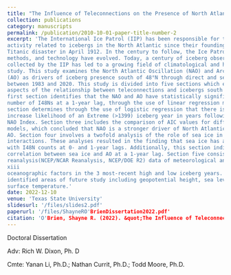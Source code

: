 ```yaml
---
title: "The Influence of Teleconnections on the Presence of North Atlantic Icebergs South of 48°: 1983-2020"
collection: publications
category: manuscripts
permalink: /publication/2010-10-01-paper-title-number-2
excerpt: 'The International Ice Patrol (IIP) has been responsible for the safety of maritime
activity related to icebergs in the North Atlantic since their founding in the wake of the
Titanic disaster in April 1912. In the century to follow, the Ice Patrol, their mission,
methods, and technology have evolved. Today, a century of iceberg observation data
collected by the IIP has led to a growing field of climatological and hazards sciences related
study. This study examines the North Atlantic Oscillation (NAO) and Arctic Oscillation
(AO) as drivers of iceberg presence south of 48°N through direct and secondary influence
between 1983 and 2020. This study is divided into five sections which examine different
aspects of the relationship between teleconnections and icebergs south of 48°N (I48N). The
first section identifies that the NAO and AO have statistically significant correlation with the
number of I48Ns at a 1-year lag, through the use of linear regression modelling. The second
section determines through the use of logistic regression that there is a statistically significant
increase likelihood of an Extreme (>1399) iceberg year in years following a high annual
NAO Index. Section three includes the comparison of AIC values for different AO/NAO
models, which concluded that NAO is a stronger driver of North Atlantic icebergs than the
AO. Section four involves a twofold analysis of the role of sea ice in iceberg-teleconnection
interactions. These analyses resulted in the finding that sea ice has a significant correlation
with I48N counts at 0- and 1-year lags. Additionally, this section indicates a significant
correlation between sea ice and AO at a 1-year lag. Section five consists of comparing
reanalysis(NCEP/NCAR Reanalysis, NCEP/DOE R2) data of meteorological and 
xiii
oceanographic factors in the 3 most-recent high and low iceberg years. This comparison
identified areas of future study including geopotential height, sea level pressure and sea
surface temperature.'
date: 2022-12-10
venue: 'Texas State University'
slidesurl: '/files/slides2.pdf'
paperurl: '/files/ShayneRO'BrienDissertation2022.pdf'
citation: 'O'Brien, Shayne R. (2022). &quot;The Influence of Teleconnections on the Presence of North Atlantic Icebergs South of 48°: 1983-2020.&quot; <i>Texas State University/i>. 1(2).'
---
```


Doctoral Dissertation

Adv: Rich W. Dixon, Ph. D

Cmte: Yanan Li, Ph.D.; Nathan Currit, Ph.D.; Todd Moore, Ph.D.
